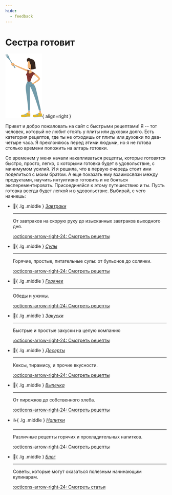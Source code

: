 ```yaml
---
hide:
  - feedback
---
```

# Сестра готовит

![](images/sister-small.png){ align=right }

Привет и добро пожаловать на сайт с быстрыми рецептами! Я -- тот человек, который не любит стоять у плиты или духовки долго. Есть категория рецептов, где ты не отходишь от плиты или духовки по два-четыре часа. Я преклоняюсь перед этими людьми, но я не готова столько времени положить на алтарь готовки.

Со временем у меня начали накапливаться рецепты, которые готовятся быстро, просто, легко, с которыми готовка будет в удовольствие, с минимумом усилий. И я решила, что в первую очередь стоит ими поделиться с моим братом. А еще показать ему взаимосвязи между продуктами, научить интуитивно готовить и не бояться эксперементировать. Присоединяйся к этому путешествию и ты. Пусть готовка всегда будет легкой и в удовольствие. Выбирай, с чего начнешь:
 
<div class="grid cards" markdown>

-   :shallow_pan_of_food:{ .lg .middle } _[Завтраки](breakfast/index.md "Начни день со вкусной еды")_

    ---

    От завтраков на скорую руку до изысканных завтраков выходного дня.

    [:octicons-arrow-right-24: Смотреть рецепты](breakfast/index.md)

-   :bowl_with_spoon:{ .lg .middle } _[Супы](soups/index.md "Что может быть лучше тарелочки супа")_

    ---

    Горячие, простые, питательные супы: от бульонов до солянки.

    [:octicons-arrow-right-24: Смотреть рецепты](soups/index.md)

-   :cut_of_meat:{ .lg .middle } _[Горячее](main-course/index.md "Горячее не бывает")_

    ---

    Обеды и ужины.

    [:octicons-arrow-right-24: Смотреть рецепты](main-course/index.md)

-   :stuffed_flatbread:{ .lg .middle } _[Закуски](snacks/index.md "Что может быть лучше вкусных перекусов под кино и настолки")_

    ---

    Быстрые и простые закуски на целую компанию

    [:octicons-arrow-right-24: Смотреть рецепты](snacks/index.md)

-   :moon_cake:{ .lg .middle } _[Десерты](dessert/index.md "Ммм, пальчики оближешь")_

    ---

    Кексы, тирамису, и прочие вкусности.

    [:octicons-arrow-right-24: Смотреть рецепты](dessert/index.md)

-   :croissant:{ .lg .middle } _[Выпечка](pastry/index.md "Ах эти румяные и сладкие булочки")_

    ---

    От пирожков до собственного хлеба.

    [:octicons-arrow-right-24: Смотреть рецепты](pastry/index.md)

-   :coffee:{ .lg .middle } _[Напитки](drinks/index.md "Морсы, компоты, лимонады и другие напитки")_

    ---

    Различные рецепты горячих и прохладительных напитков.

    [:octicons-arrow-right-24: Смотреть рецепты](drinks/index.md)

-   :pencil:{ .lg .middle } _[Блог](blog/index.md "Всякие полезности")_

    ---

    Советы, которые могут оказаться полезным начинающим кулинарам.

    [:octicons-arrow-right-24: Смотреть статьи](blog/index.md)

</div>
